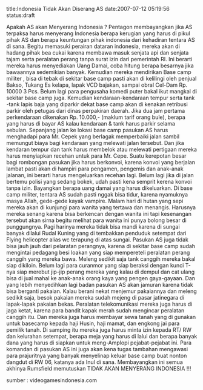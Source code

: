 title:Indonesia Tidak Akan Diserang AS
date:2007-07-12 05:19:56
status:draft

<p class="main">Apakah AS akan Menyerang Indonesia ?
Pentagon membayangkan jika AS terpaksa harus menyerang Indonesia berapa kerugian yang harus di pikul pihak AS dan berapa keuntungan pihak indonesia dari kehadiran tentara AS di sana.
Begitu memasuki perairan dataran indonesia, mereka akan di hadang pihak bea cukai karena membawa masuk senjata api dan senjata tajam serta
peralatan perang tanpa surat izin dari pemerintah RI. Ini berarti mereka harus menyediakan Uang Damai, coba hitung berapa besarnya jika bawaannya sedemikian banyak.
Kemudian mereka mendirikan Base camp militer , bisa di tebak di sekitar base camp pasti akan di kelilingi oleh penjual Bakso, Tukang Es
kelapa, lapak VCD bajakan, sampai obral Cel-Dam Rp. 10000 3 Pcs. Belum lagi para pengusaha komedi puter bakal ikut mangkal di sekitar base camp juga.
Kemudian kendaraan-kendaraan tempur serta tank -tank lapis baja yang diparkir dekat base camp akan di kenakan retribusi parkir oleh petugas dari dinas perpakiran daerah. Jika dua jam pertama perkendaraan dikenakan Rp. 10.000,- (maklum tarif orang bule),
berapa yang harus di bayar AS kalau kendaraan &amp; tank harus parkir selama sebulan.
Sepanjang jalan ke lokasi base camp pasukan AS harus menghadapi para Mr. Cepek yang berlagak memperbaiki jalan sambil memungut biaya bagi kendaraan yang melewati jalan tersebut. Dan jika kendaran tempur dan tank harus membelok atau melewati pertigaan mereka harus menyiapkan recehan untuk para Mr. Cepe.
Suatu kerepotan besar bagi rombongan pasukan jika harus berkonvoi, karena konvoi yang berjalan lambat pasti akan di hampiri para pengamen, pengemis dan anak-anak jalanan, ini berarti harus mengeluarkan recehan lagi.
Belum lagi jika di jalan bertemu polisi yang sedang bokek, udah pasti kena semprit kerena konvoi tanpa izin. Bayangkan berapa uang damai yang harus dikeluarkan.
Di base camp militer, tentara AS sudah pasti nggak bisa tidur, karena nyamuknya masya Allah, gede-gede kayak vampire. Malam hari di hutan yang sepi mereka akan di kunjungi para wanita yang tertawa dan menangis.
Harusnya mereka senang karena bisa berkencan dengan wanita ini tapi kesenangan tersebut akan sirna begitu melihat para wanita ini punya bolong besar di punggungnya.
Pagi harinya mereka tidak bisa mandi karena di sungai banyak dilalui Rudal Kuning yang di tembakkan penduduk setempat dari Flying helicopter alias wc terapung di atas sungai.
Pasukan AS juga tidak bisa jauh jauh dari pelaratan perangnya, karena di sekitar base camp sudah mengintai pedagang besi loakan yang siap mempereteli peralatan perang canggih yang mereka bawa. Meleng sedikit saja tank canggih mereka bakal siap dikiloin. Belum lagi para curanmor yang siap beraksi dengan kunci T-nya siap merebut jip-jip perang mereka yang kalau di dempul dan cat ulang bisa di jual mahal ke anak-anak orang kaya yang pengen gaya-gayaan.
Dan yang lebih menyedihkan lagi badan pasukan AS akan jamuran karena tidak bisa berganti pakaian. Kalau berani nekat menjemur pakaiannya dan meleng sedikit saja, besok pakaian mereka sudah mejeng di pasar jatinegara di lapak-lapak pakaian bekas.
Peralatan telekomunikasi mereka juga harus di jaga ketat, karena para bandit kapak merah sudah mengincar peralatan canggih itu.
Dan mereka juga harus membayar sewa tanah yang di gunakan untuk basecamp kepada haji Husin, haji mamat, dan engkong jai para pemilik tanah.
Di samping itu mereka juga harus minta izin kepada RT/ RW dan kelurahan setempat, berapa meja yang harus di lalui dan berapa banyak dana yang harus di siapkan untuk meng-Amplopi pejabat-pejabat ini.
Para komandan di pasukan AS ini juga akan kena tugas tambahan mengawasi para prajuritnya yang banyak menyelinap keluar base camp buat nonton dangdut di RW 06, katanya ada Inul di sana.
Membayangkan ini semua akhinya Rumsfield memutuskan TIDAK AKAN MENYERANG INDONESIA !!!

sumber : videogamesindonesia.com